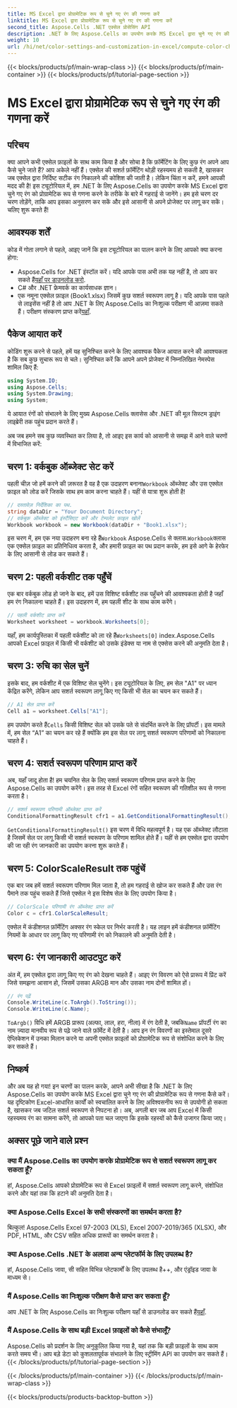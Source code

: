 ```yaml
---
title: MS Excel द्वारा प्रोग्रामेटिक रूप से चुने गए रंग की गणना करें
linktitle: MS Excel द्वारा प्रोग्रामेटिक रूप से चुने गए रंग की गणना करें
second_title: Aspose.Cells .NET एक्सेल प्रोसेसिंग API
description: .NET के लिए Aspose.Cells का उपयोग करके MS Excel द्वारा चुने गए रंग की गणना करना सीखें। प्रोग्रामेटिक रूप से Excel के सशर्त स्वरूपण रंग तक पहुँचने के लिए इस चरण-दर-चरण मार्गदर्शिका का पालन करें।
weight: 10
url: /hi/net/color-settings-and-customization-in-excel/compute-color-chosen-by-ms-excel/
---
```


{{< blocks/products/pf/main-wrap-class >}}
{{< blocks/products/pf/main-container >}}
{{< blocks/products/pf/tutorial-page-section >}}

# MS Excel द्वारा प्रोग्रामेटिक रूप से चुने गए रंग की गणना करें

## परिचय
क्या आपने कभी एक्सेल फ़ाइलों के साथ काम किया है और सोचा है कि फ़ॉर्मेटिंग के लिए कुछ रंग अपने आप कैसे चुने जाते हैं? आप अकेले नहीं हैं। एक्सेल की सशर्त फ़ॉर्मेटिंग थोड़ी रहस्यमय हो सकती है, खासकर जब एक्सेल द्वारा निर्दिष्ट सटीक रंग निकालने की कोशिश की जाती है। लेकिन चिंता न करें, हमने आपकी मदद की है! इस ट्यूटोरियल में, हम .NET के लिए Aspose.Cells का उपयोग करके MS Excel द्वारा चुने गए रंग को प्रोग्रामेटिक रूप से गणना करने के तरीके के बारे में गहराई से जानेंगे। हम इसे चरण दर चरण तोड़ेंगे, ताकि आप इसका अनुसरण कर सकें और इसे आसानी से अपने प्रोजेक्ट पर लागू कर सकें। चलिए शुरू करते हैं!
## आवश्यक शर्तें
कोड में गोता लगाने से पहले, आइए जानें कि इस ट्यूटोरियल का पालन करने के लिए आपको क्या करना होगा:
-  Aspose.Cells for .NET इंस्टॉल करें। यदि आपके पास अभी तक यह नहीं है, तो आप कर सकते हैं[यहाँ पर डाउनलोड करो](https://releases.aspose.com/cells/net/).
- C# और .NET फ्रेमवर्क का कार्यसाधक ज्ञान।
- एक नमूना एक्सेल फ़ाइल (Book1.xlsx) जिसमें कुछ सशर्त स्वरूपण लागू है।
यदि आपके पास पहले से लाइसेंस नहीं है तो आप .NET के लिए Aspose.Cells का निःशुल्क परीक्षण भी आज़मा सकते हैं। परीक्षण संस्करण प्राप्त करें[यहाँ](https://releases.aspose.com/).
## पैकेज आयात करें
कोडिंग शुरू करने से पहले, हमें यह सुनिश्चित करने के लिए आवश्यक पैकेज आयात करने की आवश्यकता है कि सब कुछ सुचारू रूप से चले। सुनिश्चित करें कि आपने अपने प्रोजेक्ट में निम्नलिखित नेमस्पेस शामिल किए हैं:
```csharp
using System.IO;
using Aspose.Cells;
using System.Drawing;
using System;
```
ये आयात रंगों को संभालने के लिए मुख्य Aspose.Cells क्लासेस और .NET की मूल सिस्टम ड्राइंग लाइब्रेरी तक पहुंच प्रदान करते हैं।

अब जब हमने सब कुछ व्यवस्थित कर लिया है, तो आइए इस कार्य को आसानी से समझ में आने वाले चरणों में विभाजित करें:
## चरण 1: वर्कबुक ऑब्जेक्ट सेट करें
 पहली चीज़ जो हमें करने की ज़रूरत है वह है एक उदाहरण बनाना`Workbook` ऑब्जेक्ट और उस एक्सेल फ़ाइल को लोड करें जिसके साथ हम काम करना चाहते हैं। यहीं से यात्रा शुरू होती है!
```csharp
// दस्तावेज़ निर्देशिका का पथ.
string dataDir = "Your Document Directory";
// वर्कबुक ऑब्जेक्ट को इंस्टैंसिएट करें और टेम्पलेट फ़ाइल खोलें
Workbook workbook = new Workbook(dataDir + "Book1.xlsx");
```
 इस चरण में, हम एक नया उदाहरण बना रहे हैं`Workbook` Aspose.Cells से क्लास.`Workbook`क्लास एक एक्सेल फ़ाइल का प्रतिनिधित्व करता है, और हमारी फ़ाइल का पथ प्रदान करके, हम इसे आगे के हेरफेर के लिए आसानी से लोड कर सकते हैं।
## चरण 2: पहली वर्कशीट तक पहुँचें
एक बार वर्कबुक लोड हो जाने के बाद, हमें उस विशिष्ट वर्कशीट तक पहुँचने की आवश्यकता होती है जहाँ हम रंग निकालना चाहते हैं। इस उदाहरण में, हम पहली शीट के साथ काम करेंगे।
```csharp
// पहली वर्कशीट प्राप्त करें
Worksheet worksheet = workbook.Worksheets[0];
```
 यहाँ, हम कार्यपुस्तिका में पहली वर्कशीट को ला रहे हैं`Worksheets[0]` index.Aspose.Cells आपको Excel फ़ाइल में किसी भी वर्कशीट को उसके इंडेक्स या नाम से एक्सेस करने की अनुमति देता है।
## चरण 3: रुचि का सेल चुनें
इसके बाद, हम वर्कशीट में एक विशिष्ट सेल चुनेंगे। इस ट्यूटोरियल के लिए, हम सेल "A1" पर ध्यान केंद्रित करेंगे, लेकिन आप सशर्त स्वरूपण लागू किए गए किसी भी सेल का चयन कर सकते हैं।
```csharp
// A1 सेल प्राप्त करें
Cell a1 = worksheet.Cells["A1"];
```
 हम उपयोग करते हैं`Cells` किसी विशिष्ट सेल को उसके पते से संदर्भित करने के लिए प्रॉपर्टी। इस मामले में, हम सेल “A1” का चयन कर रहे हैं क्योंकि हम इस सेल पर लागू सशर्त स्वरूपण परिणामों को निकालना चाहते हैं।
## चरण 4: सशर्त स्वरूपण परिणाम प्राप्त करें
अब, यहाँ जादू होता है! हम चयनित सेल के लिए सशर्त स्वरूपण परिणाम प्राप्त करने के लिए Aspose.Cells का उपयोग करेंगे। इस तरह से Excel रंगों सहित स्वरूपण की गतिशील रूप से गणना करता है।
```csharp
// सशर्त स्वरूपण परिणामी ऑब्जेक्ट प्राप्त करें
ConditionalFormattingResult cfr1 = a1.GetConditionalFormattingResult();
```
`GetConditionalFormattingResult()` इस चरण में विधि महत्वपूर्ण है। यह एक ऑब्जेक्ट लौटाता है जिसमें सेल पर लागू किसी भी सशर्त स्वरूपण के परिणाम शामिल होते हैं। यहीं से हम एक्सेल द्वारा उपयोग की जा रही रंग जानकारी का उपयोग करना शुरू करते हैं।
## चरण 5: ColorScaleResult तक पहुंचें
एक बार जब हमें सशर्त स्वरूपण परिणाम मिल जाता है, तो हम गहराई से खोज कर सकते हैं और उस रंग पैमाने तक पहुंच सकते हैं जिसे एक्सेल ने इस विशेष सेल के लिए उपयोग किया है।
```csharp
// ColorScale परिणामी रंग ऑब्जेक्ट प्राप्त करें
Color c = cfr1.ColorScaleResult;
```
एक्सेल में कंडीशनल फ़ॉर्मेटिंग अक्सर रंग स्केल पर निर्भर करती है। यह लाइन हमें कंडीशनल फ़ॉर्मेटिंग नियमों के आधार पर लागू किए गए परिणामी रंग को निकालने की अनुमति देती है।
## चरण 6: रंग जानकारी आउटपुट करें
अंत में, हम एक्सेल द्वारा लागू किए गए रंग को देखना चाहते हैं। आइए रंग विवरण को ऐसे प्रारूप में प्रिंट करें जिसे समझना आसान हो, जिसमें उसका ARGB मान और उसका नाम दोनों शामिल हों।
```csharp
// रंग पढ़ें
Console.WriteLine(c.ToArgb().ToString());
Console.WriteLine(c.Name);
```
`ToArgb()` विधि हमें ARGB प्रारूप (अल्फा, लाल, हरा, नीला) में रंग देती है, जबकि`Name` प्रॉपर्टी रंग का नाम ज़्यादा मानवीय रूप से पढ़े जाने वाले फ़ॉर्मेट में देती है। आप इन रंग विवरणों का इस्तेमाल दूसरे ऐप्लिकेशन में उनका मिलान करने या अपनी एक्सेल फ़ाइलों को प्रोग्रामेटिक रूप से संशोधित करने के लिए कर सकते हैं।

## निष्कर्ष
और अब यह हो गया! इन चरणों का पालन करके, आपने अभी सीखा है कि .NET के लिए Aspose.Cells का उपयोग करके MS Excel द्वारा चुने गए रंग की प्रोग्रामेटिक रूप से गणना कैसे करें। यह दृष्टिकोण Excel-आधारित कार्यों को स्वचालित करने के लिए अविश्वसनीय रूप से उपयोगी हो सकता है, खासकर जब जटिल सशर्त स्वरूपण से निपटना हो। अब, अगली बार जब आप Excel में किसी रहस्यमय रंग का सामना करेंगे, तो आपको पता चल जाएगा कि इसके रहस्यों को कैसे उजागर किया जाए।
## अक्सर पूछे जाने वाले प्रश्न
### क्या मैं Aspose.Cells का उपयोग करके प्रोग्रामेटिक रूप से सशर्त स्वरूपण लागू कर सकता हूँ?
हां, Aspose.Cells आपको प्रोग्रामेटिक रूप से Excel फ़ाइलों में सशर्त स्वरूपण लागू करने, संशोधित करने और यहां तक कि हटाने की अनुमति देता है।
### क्या Aspose.Cells Excel के सभी संस्करणों का समर्थन करता है?
बिल्कुल! Aspose.Cells Excel 97-2003 (XLS), Excel 2007-2019/365 (XLSX), और PDF, HTML, और CSV सहित अधिक प्रारूपों का समर्थन करता है।
### क्या Aspose.Cells .NET के अलावा अन्य प्लेटफॉर्म के लिए उपलब्ध है?
हां, Aspose.Cells जावा, सी सहित विभिन्न प्लेटफार्मों के लिए उपलब्ध है++, और एंड्रॉइड जावा के माध्यम से।
### मैं Aspose.Cells का निःशुल्क परीक्षण कैसे प्राप्त कर सकता हूँ?
 आप .NET के लिए Aspose.Cells का निःशुल्क परीक्षण यहाँ से डाउनलोड कर सकते हैं[यहाँ](https://releases.aspose.com/).
### मैं Aspose.Cells के साथ बड़ी Excel फ़ाइलों को कैसे संभालूँ?
Aspose.Cells को प्रदर्शन के लिए अनुकूलित किया गया है, यहां तक कि बड़ी फ़ाइलों के साथ काम करते समय भी। आप बड़े डेटा को कुशलतापूर्वक संभालने के लिए स्ट्रीमिंग API का उपयोग कर सकते हैं।
{{< /blocks/products/pf/tutorial-page-section >}}

{{< /blocks/products/pf/main-container >}}
{{< /blocks/products/pf/main-wrap-class >}}

{{< blocks/products/products-backtop-button >}}
